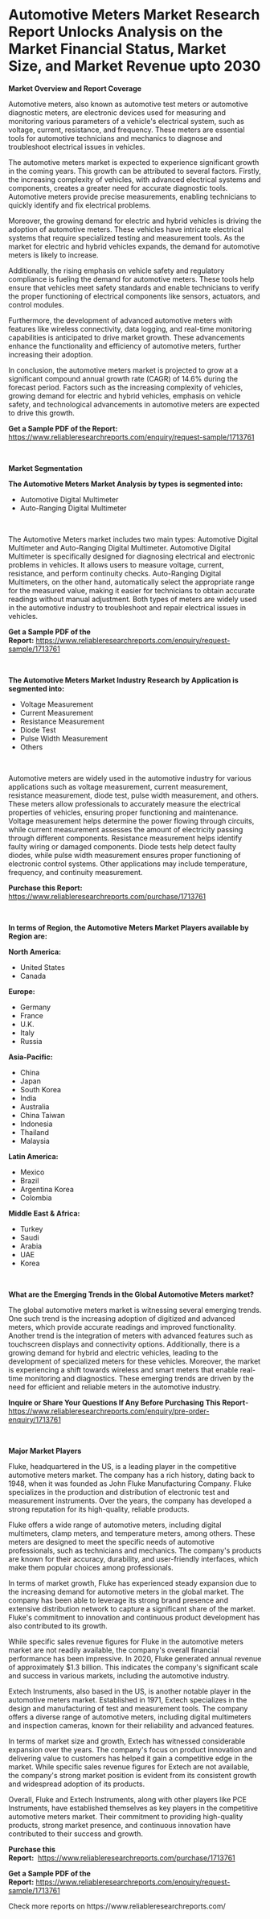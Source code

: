 <p><h1>Automotive Meters Market Research Report Unlocks Analysis on the Market Financial Status, Market Size, and Market Revenue upto 2030</h1></p><p><strong>Market Overview and Report Coverage</strong></p>
<p><p>Automotive meters, also known as automotive test meters or automotive diagnostic meters, are electronic devices used for measuring and monitoring various parameters of a vehicle's electrical system, such as voltage, current, resistance, and frequency. These meters are essential tools for automotive technicians and mechanics to diagnose and troubleshoot electrical issues in vehicles.</p><p>The automotive meters market is expected to experience significant growth in the coming years. This growth can be attributed to several factors. Firstly, the increasing complexity of vehicles, with advanced electrical systems and components, creates a greater need for accurate diagnostic tools. Automotive meters provide precise measurements, enabling technicians to quickly identify and fix electrical problems.</p><p>Moreover, the growing demand for electric and hybrid vehicles is driving the adoption of automotive meters. These vehicles have intricate electrical systems that require specialized testing and measurement tools. As the market for electric and hybrid vehicles expands, the demand for automotive meters is likely to increase.</p><p>Additionally, the rising emphasis on vehicle safety and regulatory compliance is fueling the demand for automotive meters. These tools help ensure that vehicles meet safety standards and enable technicians to verify the proper functioning of electrical components like sensors, actuators, and control modules.</p><p>Furthermore, the development of advanced automotive meters with features like wireless connectivity, data logging, and real-time monitoring capabilities is anticipated to drive market growth. These advancements enhance the functionality and efficiency of automotive meters, further increasing their adoption.</p><p>In conclusion, the automotive meters market is projected to grow at a significant compound annual growth rate (CAGR) of 14.6% during the forecast period. Factors such as the increasing complexity of vehicles, growing demand for electric and hybrid vehicles, emphasis on vehicle safety, and technological advancements in automotive meters are expected to drive this growth.</p></p>
<p><strong>Get a Sample PDF of the Report:</strong> <a href="https://www.reliableresearchreports.com/enquiry/request-sample/1713761">https://www.reliableresearchreports.com/enquiry/request-sample/1713761</a></p>
<p>&nbsp;</p>
<p><strong>Market Segmentation</strong></p>
<p><strong>The Automotive Meters Market Analysis by types is segmented into:</strong></p>
<p><ul><li>Automotive Digital Multimeter</li><li>Auto-Ranging Digital Multimeter</li></ul></p>
<p>&nbsp;</p>
<p><p>The Automotive Meters market includes two main types: Automotive Digital Multimeter and Auto-Ranging Digital Multimeter. Automotive Digital Multimeter is specifically designed for diagnosing electrical and electronic problems in vehicles. It allows users to measure voltage, current, resistance, and perform continuity checks. Auto-Ranging Digital Multimeters, on the other hand, automatically select the appropriate range for the measured value, making it easier for technicians to obtain accurate readings without manual adjustment. Both types of meters are widely used in the automotive industry to troubleshoot and repair electrical issues in vehicles.</p></p>
<p><strong>Get a Sample PDF of the Report:</strong>&nbsp;<a href="https://www.reliableresearchreports.com/enquiry/request-sample/1713761">https://www.reliableresearchreports.com/enquiry/request-sample/1713761</a></p>
<p>&nbsp;</p>
<p><strong>The Automotive Meters Market Industry Research by Application is segmented into:</strong></p>
<p><ul><li>Voltage Measurement</li><li>Current Measurement</li><li>Resistance Measurement</li><li>Diode Test</li><li>Pulse Width Measurement</li><li>Others</li></ul></p>
<p>&nbsp;</p>
<p><p>Automotive meters are widely used in the automotive industry for various applications such as voltage measurement, current measurement, resistance measurement, diode test, pulse width measurement, and others. These meters allow professionals to accurately measure the electrical properties of vehicles, ensuring proper functioning and maintenance. Voltage measurement helps determine the power flowing through circuits, while current measurement assesses the amount of electricity passing through different components. Resistance measurement helps identify faulty wiring or damaged components. Diode tests help detect faulty diodes, while pulse width measurement ensures proper functioning of electronic control systems. Other applications may include temperature, frequency, and continuity measurement.</p></p>
<p><strong>Purchase this Report:</strong>&nbsp; <a href="https://www.reliableresearchreports.com/purchase/1713761">https://www.reliableresearchreports.com/purchase/1713761</a></p>
<p>&nbsp;</p>
<p><strong>In terms of Region, the Automotive Meters Market Players available by Region are:</strong></p>
<p>
    <p> <strong> North America: </strong>
        <ul>
            <li>United States</li>
            <li>Canada</li>
        </ul>
        </p> 
    <p> <strong> Europe: </strong>
        <ul>
            <li>Germany</li>
            <li>France</li>
            <li>U.K.</li>
            <li>Italy</li>
            <li>Russia</li>
        </ul>
        </p> 
    <p> <strong> Asia-Pacific: </strong>
        <ul>
            <li>China</li>
            <li>Japan</li>
            <li>South Korea</li>
            <li>India</li>
            <li>Australia</li>
            <li>China Taiwan</li>
            <li>Indonesia</li>
            <li>Thailand</li>
            <li>Malaysia</li>
        </ul>
        </p> 
    <p> <strong> Latin America: </strong>
        <ul>
            <li>Mexico</li>
            <li>Brazil</li>
            <li>Argentina Korea</li>
            <li>Colombia</li>
        </ul>
        </p> 
    <p> <strong> Middle East & Africa: </strong>
        <ul>
            <li>Turkey</li>
            <li>Saudi</li>
            <li>Arabia</li>
            <li>UAE</li>
            <li>Korea</li>
        </ul>
    </p>
    </p>
<p>&nbsp;</p>
<p><strong>What are the Emerging Trends in the Global Automotive Meters market?</strong></p>
<p><p>The global automotive meters market is witnessing several emerging trends. One such trend is the increasing adoption of digitized and advanced meters, which provide accurate readings and improved functionality. Another trend is the integration of meters with advanced features such as touchscreen displays and connectivity options. Additionally, there is a growing demand for hybrid and electric vehicles, leading to the development of specialized meters for these vehicles. Moreover, the market is experiencing a shift towards wireless and smart meters that enable real-time monitoring and diagnostics. These emerging trends are driven by the need for efficient and reliable meters in the automotive industry.</p></p>
<p><strong>Inquire or Share Your Questions If Any Before Purchasing This Report</strong>- <a href="https://www.reliableresearchreports.com/enquiry/pre-order-enquiry/1713761">https://www.reliableresearchreports.com/enquiry/pre-order-enquiry/1713761</a></p>
<p>&nbsp;</p>
<p><strong>Major Market Players</strong></p>
<p><p>Fluke, headquartered in the US, is a leading player in the competitive automotive meters market. The company has a rich history, dating back to 1948, when it was founded as John Fluke Manufacturing Company. Fluke specializes in the production and distribution of electronic test and measurement instruments. Over the years, the company has developed a strong reputation for its high-quality, reliable products.</p><p>Fluke offers a wide range of automotive meters, including digital multimeters, clamp meters, and temperature meters, among others. These meters are designed to meet the specific needs of automotive professionals, such as technicians and mechanics. The company's products are known for their accuracy, durability, and user-friendly interfaces, which make them popular choices among professionals.</p><p>In terms of market growth, Fluke has experienced steady expansion due to the increasing demand for automotive meters in the global market. The company has been able to leverage its strong brand presence and extensive distribution network to capture a significant share of the market. Fluke's commitment to innovation and continuous product development has also contributed to its growth.</p><p>While specific sales revenue figures for Fluke in the automotive meters market are not readily available, the company's overall financial performance has been impressive. In 2020, Fluke generated annual revenue of approximately $1.3 billion. This indicates the company's significant scale and success in various markets, including the automotive industry.</p><p>Extech Instruments, also based in the US, is another notable player in the automotive meters market. Established in 1971, Extech specializes in the design and manufacturing of test and measurement tools. The company offers a diverse range of automotive meters, including digital multimeters and inspection cameras, known for their reliability and advanced features.</p><p>In terms of market size and growth, Extech has witnessed considerable expansion over the years. The company's focus on product innovation and delivering value to customers has helped it gain a competitive edge in the market. While specific sales revenue figures for Extech are not available, the company's strong market position is evident from its consistent growth and widespread adoption of its products.</p><p>Overall, Fluke and Extech Instruments, along with other players like PCE Instruments, have established themselves as key players in the competitive automotive meters market. Their commitment to providing high-quality products, strong market presence, and continuous innovation have contributed to their success and growth.</p></p>
<p><strong>Purchase this Report:</strong>&nbsp;&nbsp;<a href="https://www.reliableresearchreports.com/purchase/1713761">https://www.reliableresearchreports.com/purchase/1713761</a></p>
<p></p>
<p><strong>Get a Sample PDF of the Report:</strong>&nbsp;<a href="https://www.reliableresearchreports.com/enquiry/request-sample/1713761">https://www.reliableresearchreports.com/enquiry/request-sample/1713761</a></p>
<p>Check more reports on https://www.reliableresearchreports.com/</p>